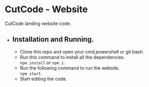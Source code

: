 # CutCode - Website

CutCode landing website code.

- ## Installation and Running.
  - Clone this repo and open your cmd,powershell or git bash.
  - Run this command to install all the dependencies.
    <br/>
    `npm install` or `npm i`.
  - Run the following command to run the website.
    <br />
    `npm start`.
  - Start editing the code.
